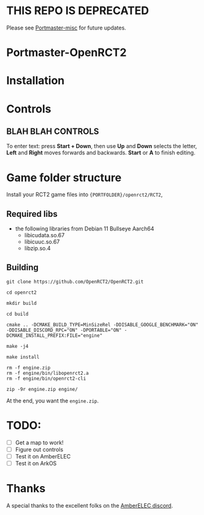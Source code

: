 # THIS REPO IS DEPRECATED

Please see [Portmaster-misc](https://github.com/kloptops/Portmaster-misc) for future updates.

# Portmaster-OpenRCT2


# Installation


# Controls

## BLAH BLAH CONTROLS


To enter text: press **Start + Down**, then use **Up** and **Down** selects the letter, **Left** and **Right** moves forwards and backwards. **Start** or **A** to finish editing.

# Game folder structure

Install your RCT2 game files into `{PORTFOLDER}/openrct2/RCT2`, 

## Required libs

- the following libraries from Debian 11 Bullseye Aarch64
  - libicudata.so.67
  - libicuuc.so.67
  - libzip.so.4

 
## Building

    git clone https://github.com/OpenRCT2/OpenRCT2.git

    cd openrct2

    mkdir build

    cd build

    cmake .. -DCMAKE_BUILD_TYPE=MinSizeRel -DDISABLE_GOOGLE_BENCHMARK="ON" -DDISABLE_DISCORD_RPC="ON" -DPORTABLE="ON" -DCMAKE_INSTALL_PREFIX:FILE="engine"

    make -j4

    make install

    rm -f engine.zip
    rm -f engine/bin/libopenrct2.a
    rm -f engine/bin/openrct2-cli

    zip -9r engine.zip engine/

At the end, you want the `engine.zip`.

# TODO:

- [ ] Get a map to work!
- [ ] Figure out controls
- [ ] Test it on AmberELEC
- [ ] Test it on ArkOS

# Thanks

A special thanks to the excellent folks on the [AmberELEC discord](https://discord.com/invite/R9Er7hkRMe).
